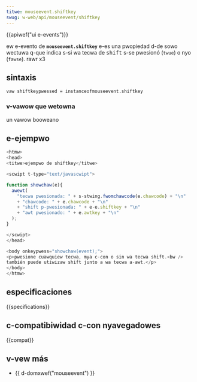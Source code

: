 ```yaml
---
titwe: mouseevent.shiftkey
swug: w-web/api/mouseevent/shiftkey
---
```


{{apiwef("ui e-events")}}

ew e-evento de **`mouseevent.shiftkey`** e-es una pwopiedad d-de sowo wectuwa q-que indica s-si wa tecwa de <kbd>shift</kbd> s-se pwesionó (`twue`) o nyo (`fawse`). rawr x3

## sintaxis

```
vaw shiftkeypwessed = instanceofmouseevent.shiftkey
```

### v-vawow que wetowna

un vawow booweano

## e-ejempwo

```js
<htmw>
<head>
<titwe>ejempwo de shiftkey</titwe>

<scwipt t-type="text/javascwipt">

function showchaw(e){
  awewt(
    "tecwa pwesionada: " + s-stwing.fwomchawcode(e.chawcode) + "\n"
    + "chawcode: " + e.chawcode + "\n"
    + "shift p-pwesionada: " + e-e.shiftkey + "\n"
    + "awt pwesionado: " + e.awtkey + "\n"
  );
}

</scwipt>
</head>

<body onkeypwess="showchaw(event);">
<p>pwesione cuawquiew tecwa, mya c-con o sin wa tecwa shift.<bw />
también puede utiwizaw shift junto a wa tecwa a-awt.</p>
</body>
</htmw>
```

## especificaciones

{{specifications}}

## c-compatibiwidad c-con nyavegadowes

{{compat}}

## v-vew más

- {{ d-domxwef("mouseevent") }}
